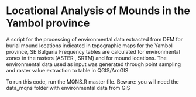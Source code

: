 # Locational Analysis of Mounds in the Yambol province

A script for the processing of environmental data extracted from DEM for burial mound locations indicated in topographic maps for the Yambol province, SE Bulgaria
Frequency tables are calculated for environmental zones in the rasters (ASTER , SRTM) and for mound locations. 
The environmental data used as input was generated through point sampling and raster value extraction to table in QGIS/ArcGIS 

To run this code, run the MQNS.R master file. 
Beware: you will need the data_mqns folder with environmental data from GIS
